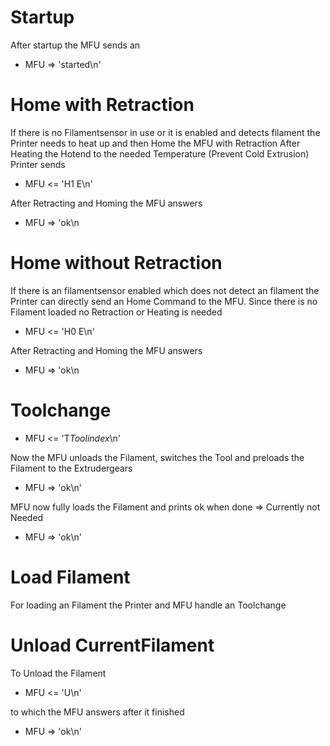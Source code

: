 Startup
=======================

After startup the MFU sends an

- MFU => 'started\n'


Home with Retraction
=======================
If there is no Filamentsensor in use or it is enabled and detects filament the Printer needs to heat up and then Home the MFU with Retraction
After Heating the Hotend to the needed Temperature (Prevent Cold Extrusion) Printer sends
- MFU <= 'H1 E<ExtruderCount>\n'

After Retracting and Homing the MFU answers
- MFU => 'ok\n

Home without Retraction
=======================
If there is an filamentsensor enabled which does not detect an filament the Printer can directly send an Home Command to the MFU. Since there is no Filament loaded no Retraction or Heating is needed
- MFU <= 'H0 E<ExtruderCount>\n'

After Retracting and Homing the MFU answers
- MFU => 'ok\n

Toolchange
=======================
- MFU <= 'T*Toolindex*\n'

Now the MFU unloads the Filament, switches the Tool and preloads the Filament to the Extrudergears
- MFU => 'ok\n'

MFU now fully loads the Filament and prints ok when done => Currently not Needed
- MFU => 'ok\n'

Load Filament
=======================
For loading an Filament the Printer and MFU handle an Toolchange


Unload CurrentFilament
=======================
To Unload the Filament
- MFU <= 'U\n'

to which the MFU answers after it finished
- MFU => 'ok\n'
